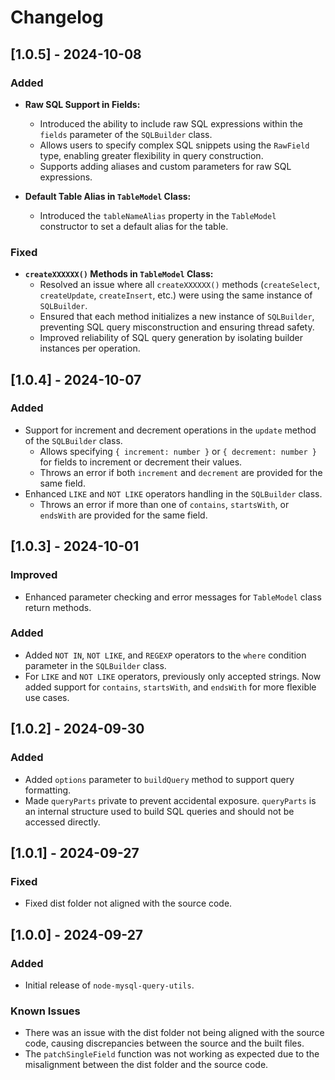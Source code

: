 # Changelog

## [1.0.5] - 2024-10-08
### Added
- **Raw SQL Support in Fields:**
  - Introduced the ability to include raw SQL expressions within the `fields` parameter of the `SQLBuilder` class.
  - Allows users to specify complex SQL snippets using the `RawField` type, enabling greater flexibility in query construction.
  - Supports adding aliases and custom parameters for raw SQL expressions.

- **Default Table Alias in `TableModel` Class:**
  - Introduced the `tableNameAlias` property in the `TableModel` constructor to set a default alias for the table.
  
### Fixed
- **`createXXXXXX()` Methods in `TableModel` Class:**
  - Resolved an issue where all `createXXXXXX()` methods (`createSelect`, `createUpdate`, `createInsert`, etc.) were using the same instance of `SQLBuilder`.
  - Ensured that each method initializes a new instance of `SQLBuilder`, preventing SQL query misconstruction and ensuring thread safety.
  - Improved reliability of SQL query generation by isolating builder instances per operation.

## [1.0.4] - 2024-10-07
### Added
- Support for increment and decrement operations in the `update` method of the `SQLBuilder` class.
  - Allows specifying `{ increment: number }` or `{ decrement: number }` for fields to increment or decrement their values.
  - Throws an error if both `increment` and `decrement` are provided for the same field.
- Enhanced `LIKE` and `NOT LIKE` operators handling in the `SQLBuilder` class.
  - Throws an error if more than one of `contains`, `startsWith`, or `endsWith` are provided for the same field.

## [1.0.3] - 2024-10-01
### Improved
- Enhanced parameter checking and error messages for `TableModel` class return methods.

### Added
- Added `NOT IN`, `NOT LIKE`, and `REGEXP` operators to the `where` condition parameter in the `SQLBuilder` class.
- For `LIKE` and `NOT LIKE` operators, previously only accepted strings. Now added support for `contains`, `startsWith`, and `endsWith` for more flexible use cases.

## [1.0.2] - 2024-09-30
### Added
- Added `options` parameter to `buildQuery` method to support query formatting.
- Made `queryParts` private to prevent accidental exposure. `queryParts` is an internal structure used to build SQL queries and should not be accessed directly.

## [1.0.1] - 2024-09-27
### Fixed
- Fixed dist folder not aligned with the source code.

## [1.0.0] - 2024-09-27
### Added
- Initial release of `node-mysql-query-utils`.

### Known Issues
- There was an issue with the dist folder not being aligned with the source code, causing discrepancies between the source and the built files.
- The `patchSingleField` function was not working as expected due to the misalignment between the dist folder and the source code.